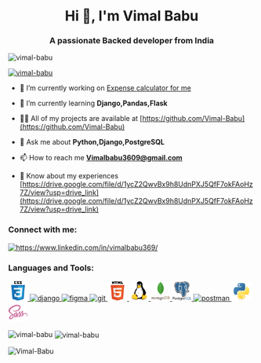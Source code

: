 <h1 align="center">Hi 👋, I'm Vimal Babu</h1>
<h3 align="center">A passionate Backed developer from India</h3>

<p align="left"> <img src="https://komarev.com/ghpvc/?username=vimal-babu&label=Profile%20views&color=0e75b6&style=flat" alt="vimal-babu" /> </p>

<p align="left"> <a href="https://github.com/ryo-ma/github-profile-trophy"><img src="https://github-profile-trophy.vercel.app/?username=vimal-babu" alt="vimal-babu" /></a> </p>

- 🔭 I’m currently working on [Expense calculator for me](https://github.com/Vimal-Babu/Expence_Calulater)

- 🌱 I’m currently learning **Django,Pandas,Flask**

- 👨‍💻 All of my projects are available at [https://github.com/Vimal-Babu](https://github.com/Vimal-Babu)

- 💬 Ask me about **Python,Django,PostgreSQL**

- 📫 How to reach me **Vimalbabu3609@gmail.com**

- 📄 Know about my experiences [https://drive.google.com/file/d/1ycZ2QwvBx9h8UdnPXJ5QfF7okFAoHz7Z/view?usp=drive_link](https://drive.google.com/file/d/1ycZ2QwvBx9h8UdnPXJ5QfF7okFAoHz7Z/view?usp=drive_link)

<h3 align="left">Connect with me:</h3>
<p align="left">
<a href="https://linkedin.com/in/https://www.linkedin.com/in/vimalbabu369/" target="blank"><img align="center" src="https://raw.githubusercontent.com/rahuldkjain/github-profile-readme-generator/master/src/images/icons/Social/linked-in-alt.svg" alt="https://www.linkedin.com/in/vimalbabu369/" height="30" width="40" /></a>
</p>

<h3 align="left">Languages and Tools:</h3>
<p align="left"> <a href="https://www.w3schools.com/css/" target="_blank" rel="noreferrer"> <img src="https://raw.githubusercontent.com/devicons/devicon/master/icons/css3/css3-original-wordmark.svg" alt="css3" width="40" height="40"/> </a> <a href="https://www.djangoproject.com/" target="_blank" rel="noreferrer"> <img src="https://cdn.worldvectorlogo.com/logos/django.svg" alt="django" width="40" height="40"/> </a> <a href="https://www.figma.com/" target="_blank" rel="noreferrer"> <img src="https://www.vectorlogo.zone/logos/figma/figma-icon.svg" alt="figma" width="40" height="40"/> </a> <a href="https://git-scm.com/" target="_blank" rel="noreferrer"> <img src="https://www.vectorlogo.zone/logos/git-scm/git-scm-icon.svg" alt="git" width="40" height="40"/> </a> <a href="https://www.w3.org/html/" target="_blank" rel="noreferrer"> <img src="https://raw.githubusercontent.com/devicons/devicon/master/icons/html5/html5-original-wordmark.svg" alt="html5" width="40" height="40"/> </a> <a href="https://www.linux.org/" target="_blank" rel="noreferrer"> <img src="https://raw.githubusercontent.com/devicons/devicon/master/icons/linux/linux-original.svg" alt="linux" width="40" height="40"/> </a> <a href="https://www.mongodb.com/" target="_blank" rel="noreferrer"> <img src="https://raw.githubusercontent.com/devicons/devicon/master/icons/mongodb/mongodb-original-wordmark.svg" alt="mongodb" width="40" height="40"/> </a> <a href="https://www.postgresql.org" target="_blank" rel="noreferrer"> <img src="https://raw.githubusercontent.com/devicons/devicon/master/icons/postgresql/postgresql-original-wordmark.svg" alt="postgresql" width="40" height="40"/> </a> <a href="https://postman.com" target="_blank" rel="noreferrer"> <img src="https://www.vectorlogo.zone/logos/getpostman/getpostman-icon.svg" alt="postman" width="40" height="40"/> </a> <a href="https://www.python.org" target="_blank" rel="noreferrer"> <img src="https://raw.githubusercontent.com/devicons/devicon/master/icons/python/python-original.svg" alt="python" width="40" height="40"/> </a> <a href="https://sass-lang.com" target="_blank" rel="noreferrer"> <img src="https://raw.githubusercontent.com/devicons/devicon/master/icons/sass/sass-original.svg" alt="sass" width="40" height="40"/> </a> </p>

<p><img align="left" src="https://github-readme-stats.vercel.app/api/top-langs?username=vimal-babu&show_icons=true&locale=en&layout=compact" alt="vimal-babu" /></p>

<p>&nbsp;<img align="center" src="https://github-readme-stats.vercel.app/api?username=vimal-babu&show_icons=true&locale=en" alt="vimal-babu" /></p>

<p><img align="center" src="https://github-readme-streak-stats.herokuapp.com/?user=Vimal-Babu&" alt="Vimal-Babu" /></p>
